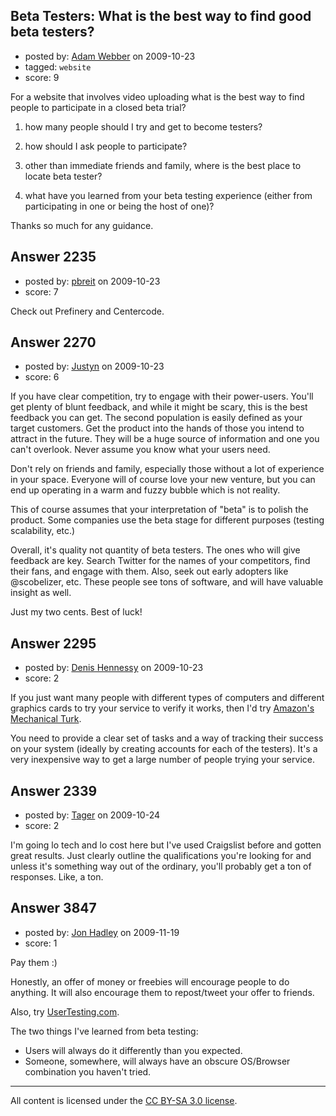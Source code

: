 ## Beta Testers: What is the best way to find good beta testers?

- posted by: [Adam Webber](https://stackexchange.com/users/-1/1027-adam-webber) on 2009-10-23
- tagged: `website`
- score: 9

For a website that involves video uploading what is the best way to find people to participate in a closed beta trial?

1. how many people should I try and get to become testers?
2. how should I ask people to participate?
3. other than immediate friends and family, where is the best place to locate beta tester?

4. what have you learned from your beta testing experience (either from participating in one or being the host of one)?

Thanks so much for any guidance.


## Answer 2235

- posted by: [pbreit](https://stackexchange.com/users/-1/239-pbreit) on 2009-10-23
- score: 7

Check out Prefinery and Centercode.


## Answer 2270

- posted by: [Justyn](https://stackexchange.com/users/-1/605-justyn) on 2009-10-23
- score: 6

If you have clear competition, try to engage with their power-users. You'll get plenty of blunt feedback, and while it might be scary, this is the best feedback you can get. The second population is easily defined as your target customers. Get the product into the hands of those you intend to attract in the future. They will be a huge source of information and one you can't overlook. Never assume you know what your users need.

Don't rely on friends and family, especially those without a lot of experience in your space. Everyone will of course love your new venture, but you can end up operating in a warm and fuzzy bubble which is not reality.

This of course assumes that your interpretation of "beta" is to polish the product. Some companies use the beta stage for different purposes (testing scalability, etc.)

Overall, it's quality not quantity of beta testers. The ones who will give feedback are key. Search Twitter for the names of your competitors, find their fans, and engage with them. Also, seek out early adopters like @scobelizer, etc. These people see tons of software, and will have valuable insight as well.

Just my two cents. Best of luck!


## Answer 2295

- posted by: [Denis Hennessy](https://stackexchange.com/users/-1/311-denis-hennessy) on 2009-10-23
- score: 2

<p>If you just want many people with different types of computers and different graphics cards to try your service to verify it works, then I'd try <a href="https://www.mturk.com/mturk/welcome" rel="nofollow">Amazon's Mechanical Turk</a>. </p>

<p>You need to provide a clear set of tasks and a way of tracking their success on your system (ideally by creating accounts for each of the testers). It's a very inexpensive way to get a large number of people trying your service.</p>



## Answer 2339

- posted by: [Tager](https://stackexchange.com/users/-1/1075-tager) on 2009-10-24
- score: 2

I'm going lo tech and lo cost here but I've used Craigslist before and gotten great results. Just clearly outline the qualifications you're looking for and unless it's something way out of the ordinary, you'll probably get a ton of responses. Like, a ton.


## Answer 3847

- posted by: [Jon Hadley](https://stackexchange.com/users/-1/1176-jon-hadley) on 2009-11-19
- score: 1

<p>Pay them :)</p>

<p>Honestly, an offer of money or freebies will encourage people to do anything. It will also encourage them to repost/tweet your offer to friends.</p>

<p>Also, try <a href="http://www.usertesting.com" rel="nofollow">UserTesting.com</a>.</p>

<p>The two things I've learned from beta testing:</p>

<ul>
<li>Users will always do it differently than you expected.</li>
<li>Someone, somewhere, will always have an obscure OS/Browser combination you haven't tried.</li>
</ul>




---

All content is licensed under the [CC BY-SA 3.0 license](https://creativecommons.org/licenses/by-sa/3.0/).
